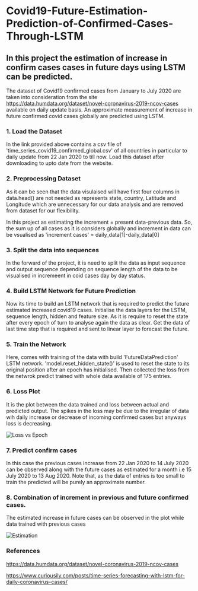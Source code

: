 # Covid19-Future-Estimation-Prediction-of-Confirmed-Cases-Through-LSTM
## In this project the estimation of increase in confirm cases cases in future days using LSTM can be predicted.
The dataset of Covid19 confirmed cases from January to July 2020 are taken into consideration from the site https://data.humdata.org/dataset/novel-coronavirus-2019-ncov-cases available on daily update basis. An approximate measurement of increase in future confirmed covid cases globally are predicted using LSTM.

### 1. Load the Dataset
In the link provided above contains a csv file of 'time_series_covid19_confirmed_global.csv' of all countries in particular to daily update from 22 Jan 2020 to till now. Load this dataset after downloading to upto date from the website.

### 2. Preprocessing Dataset
As it can be seen that the data visulaised will have first four columns in data.head() are not needed as represents state, country, Latitude and Longitude which are unnecessary for our data analysis and are removed from dataset for our flexibility.

In this project as estimating the increment = present data-previous data. So, the sum up of all cases as it is considers globally and increment in data can be vsualised as 'increment cases' = daily_data[1]-daily_data[0]

### 3. Split the data into sequences
In the forward of the project, it is need to split the data as input sequence and output sequence depending on sequence length of the data to be visualised in incremeent in coid cases day by day status.

### 4. Build LSTM Network for Future Prediction
Now its time to build an LSTM network that is required to predict the future estimated increased covid19 cases. Initialise the data layers for the LSTM, sequence length, hidden and feature size. As it is require to reset the state after every epoch of turn to analyse again the data as clear. Get the data of last time step that is required and sent to linear layer to forecast the future.

### 5. Train the Network
Here, comes with training of the data with build 'FutureDataPrediction' LSTM network. 'model.reset_hidden_state()' is used to reset the state to its original position after an epoch has initialised. Then collected the loss from the netwrok predict trained with whole data available of 175 entries.

### 6. Loss Plot
It is the plot between the data trained and loss between actual and predicted output. The spikes in the loss may be due to the irregular of data wih daily increase or decrease of incoming confirmed cases but anyways loss is decreasing.


![Loss vs Epoch](https://github.com/Nutakki2259/Covid19-Future-Estimation-Prediction-of-Confirmed-Cases-Through-LSTM/blob/master/images/loss%20plot.png)

### 7. Predict confirm cases 
In this case the previous cases increase from 22 Jan 2020 to 14 July 2020 can be observed along with the future cases as estimated for a month i.e 15 July 2020 to 13 Aug 2020. Note that, as the data of entries is too small to train the predicted will be purely an approximate number.

### 8. Combination of increment in previous and future confirmed cases.
The estimated increase in future cases can be observed in the plot while data trained with previous cases

![Estimation](https://github.com/Nutakki2259/Covid19-Future-Estimation-Prediction-of-Confirmed-Cases-Through-LSTM/blob/master/images/estimation.png)

### References
https://data.humdata.org/dataset/novel-coronavirus-2019-ncov-cases

https://www.curiousily.com/posts/time-series-forecasting-with-lstm-for-daily-coronavirus-cases/
